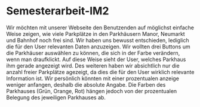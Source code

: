 # Semesterarbeit-IM2
Wir möchten mit unserer Webseite den Benutzenden auf möglichst einfache Weise zeigen, wie viele Parkplätze in den Parkhäusern Manor, Neumarkt und Bahnhof noch frei sind. Wir haben uns bewusst entschieden, lediglich die für den User relevanten Daten anzuzeigen. Wir wollten drei Buttons um die Parkhäuser auswählen zu können, die sich in der Farbe verändern, wenn man draufklickt. Auf diese Weise sieht der User, welches Parkhaus ihm gerade angezeigt wird. Des weiteren haben wir absichtlich nur die anzahl freier Parkplätze agezeigt, da dies die für den User wirklich relevante Information ist. Wir persönlich könnten mit einer prozentualen anzeige weniger anfangen, deshalb die absolute Angabe. Die Farben des Parkhauses (Grün, Orange, Rot) hängen jedoch von der prozentualen Belegung des jeweiligen Parkhauses ab. 
